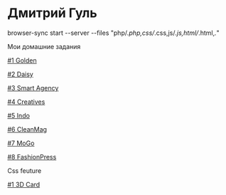 # Дмитрий Гуль
browser-sync start --server --files "php/*.php,css/*.css,js/*.js,html/*.html,*.*"

Мои домашние задания

[#1 Golden](https://guldmytro.github.io/golden/ "Мой первый сайт из PSD шаблона")

[#2 Daisy](https://guldmytro.github.io/daisy/ "Мой второй сайт из PSD шаблона")

[#3 Smart Agency](https://guldmytro.github.io/smart%20agency/ "Мой третий сайт из PSD шаблона")

[#4 Creatives](https://guldmytro.github.io/creatives/ "Мой четвертый сайт из PSD шаблона")

[#5 Indo](https://guldmytro.github.io/Indo/ "Мой пятый сайт из PSD шаблона")

[#6 CleanMag](https://guldmytro.github.io/CleanMag/ "Мой щестой сайт из PSD шаблона")

[#7 MoGo](https://guldmytro.github.io/MoGo/ "Мой седьмой сайт из PSD шаблона")

[#8 FashionPress](https://guldmytro.github.io/FashionPress/ "Мой восьмой сайт из PSD шаблона")

Css feuture

[#1 3D Card](https://guldmytro.github.io/CssFeature/ "3D Карточка")
